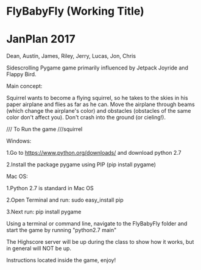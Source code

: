 # FlyBabyFly (Working Title)
# JanPlan 2017
Dean, Austin, James, Riley, Jerry, Lucas, Jon, Chris


Sidescrolling Pygame game primarily influenced by Jetpack Joyride and Flappy Bird.

Main concept:

  Squirrel wants to become a flying squirrel, so he takes to the skies in his paper airplane and flies as far as he can. 
  Move the airplane through beams (which change the airplane's color) and obstacles (obstacles of the same color don't affect you).
  Don't crash into the ground (or cieling!). 

  
/// To Run the game ///squirrel

Windows:

1.Go to https://www.python.org/downloads/ and download python 2.7

2.Install the package pygame using PIP (pip install pygame)



Mac OS:

1.Python 2.7 is standard in Mac OS

2.Open Terminal and run: sudo easy_install pip

3.Next run: pip install pygame


Using a terminal or command line, navigate to the FlyBabyFly folder and start the game by running "python2.7 main"

The Highscore server will be up during the class to show how it works, but in general will NOT be up. 

Instructions located inside the game, enjoy!
